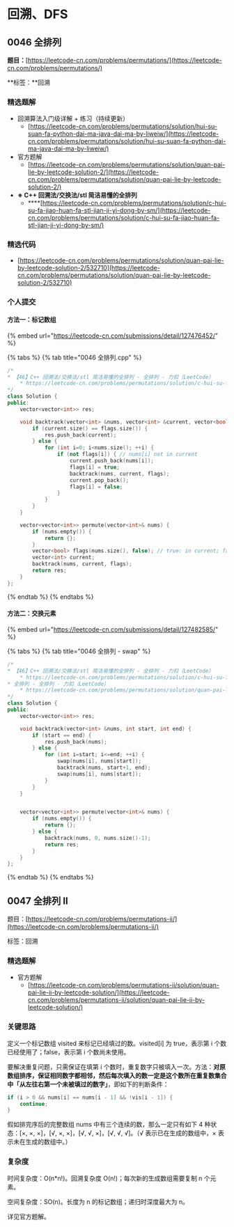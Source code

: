 # 回溯、DFS

## 0046 全排列

**题目：**[https://leetcode-cn.com/problems/permutations/](https://leetcode-cn.com/problems/permutations/)

**标签：**回溯

### 精选题解

* 回溯算法入门级详解 + 练习（持续更新） 
  * [https://leetcode-cn.com/problems/permutations/solution/hui-su-suan-fa-python-dai-ma-java-dai-ma-by-liweiw/](https://leetcode-cn.com/problems/permutations/solution/hui-su-suan-fa-python-dai-ma-java-dai-ma-by-liweiw/)
* 官方题解
  * [https://leetcode-cn.com/problems/permutations/solution/quan-pai-lie-by-leetcode-solution-2/](https://leetcode-cn.com/problems/permutations/solution/quan-pai-lie-by-leetcode-solution-2/)
* **※ C++ 回溯法/交换法/stl 简洁易懂的全排列**
  * \*\*\*\*[https://leetcode-cn.com/problems/permutations/solution/c-hui-su-fa-jiao-huan-fa-stl-jian-ji-yi-dong-by-sm/](https://leetcode-cn.com/problems/permutations/solution/c-hui-su-fa-jiao-huan-fa-stl-jian-ji-yi-dong-by-sm/)

### 精选代码

* [https://leetcode-cn.com/problems/permutations/solution/quan-pai-lie-by-leetcode-solution-2/532710](https://leetcode-cn.com/problems/permutations/solution/quan-pai-lie-by-leetcode-solution-2/532710)

### 个人提交

#### 方法一：标记数组

{% embed url="https://leetcode-cn.com/submissions/detail/127476452/" %}

{% tabs %}
{% tab title="0046 全排列.cpp" %}
```cpp
/*
* 【46】C++ 回溯法/交换法/stl 简洁易懂的全排列 - 全排列 - 力扣（LeetCode） 
    * https://leetcode-cn.com/problems/permutations/solution/c-hui-su-fa-jiao-huan-fa-stl-jian-ji-yi-dong-by-sm/
*/
class Solution {
public:
    vector<vector<int>> res;

    void backtrack(vector<int> &nums, vector<int> &current, vector<bool> &flags) {
        if (current.size() == flags.size()) {
            res.push_back(current);
        } else {
            for (int i=0; i<nums.size(); ++i) {
                if (not flags[i]) { // nums[i] not in current
                    current.push_back(nums[i]);
                    flags[i] = true;
                    backtrack(nums, current, flags);
                    current.pop_back();
                    flags[i] = false;
                }
            }
        }
    }

    vector<vector<int>> permute(vector<int>& nums) {
        if (nums.empty()) {
            return {};
        }
        vector<bool> flags(nums.size(), false); // true: in current; false: not in current
        vector<int> current;
        backtrack(nums, current, flags);
        return res;
    }
};
```
{% endtab %}
{% endtabs %}

#### 方法二：交换元素

{% embed url="https://leetcode-cn.com/submissions/detail/127482585/" %}

{% tabs %}
{% tab title="0046 全排列 - swap" %}
```cpp
/*
* 【46】C++ 回溯法/交换法/stl 简洁易懂的全排列 - 全排列 - 力扣（LeetCode） 
    * https://leetcode-cn.com/problems/permutations/solution/c-hui-su-fa-jiao-huan-fa-stl-jian-ji-yi-dong-by-sm/
* 全排列 - 全排列 - 力扣（LeetCode） 
    * https://leetcode-cn.com/problems/permutations/solution/quan-pai-lie-by-leetcode-solution-2/
*/
class Solution {
public:
    vector<vector<int>> res;

    void backtrack(vector<int> &nums, int start, int end) {
        if (start == end) {
            res.push_back(nums);
        } else {
            for (int i=start; i<=end; ++i) {
                swap(nums[i], nums[start]);
                backtrack(nums, start+1, end);
                swap(nums[i], nums[start]);
            }
        }
    }


    vector<vector<int>> permute(vector<int>& nums) {
        if (nums.empty()) {
            return {};
        } else {
            backtrack(nums, 0, nums.size()-1);
            return res;
        }
    }
};
```
{% endtab %}
{% endtabs %}

## 0047 全排列 II

题目：[https://leetcode-cn.com/problems/permutations-ii/](https://leetcode-cn.com/problems/permutations-ii/)

标签：回溯

### 精选题解

* 官方题解
  * [https://leetcode-cn.com/problems/permutations-ii/solution/quan-pai-lie-ii-by-leetcode-solution/](https://leetcode-cn.com/problems/permutations-ii/solution/quan-pai-lie-ii-by-leetcode-solution/)

### 关键思路

定义一个标记数组 visited 来标记已经填过的数。visited\[i\] 为 true，表示第 i 个数已经使用了；false，表示第 i 个数尚未使用。

要解决重复问题，只需保证在填第 i 个数时，重复数字只被填入一次。方法：**对原数组排序，保证相同数字都相邻，然后每次填入的数一定是这个数所在重复数集合中「从左往右第一个未被填过的数字」**，即如下的判断条件：

```cpp
if (i > 0 && nums[i] == nums[i - 1] && !vis[i - 1]) {
    continue;
}
```

假如排完序后的完整数组 nums 中有三个连续的数，那么一定只有如下 4 种状态：\[×, ×, ×\]，\[√, ×, ×\]，\[√, √, ×\]，\[√, √, √\]。（√ 表示已在生成的数组中，× 表示未在生成的数组中。）

### 复杂度

时间复杂度：O\(n\*n!\)。回溯复杂度 O\(n!\)；每次新的生成数组需要复制 n 个元素。

空间复杂度：SO\(n\)。长度为 n 的标记数组；递归时深度最大为 n。

详见官方题解。

